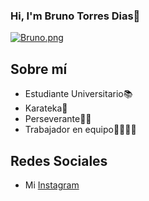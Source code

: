 ### Hi, I'm Bruno Torres Dias👋
[![Bruno.png](https://i.postimg.cc/LXT1YKFh/Bruno.png)](https://postimg.cc/TLKwFswX)

## Sobre mí

- Estudiante Universitario📚
- Karateka🥋
- Perseverante🚶‍♂️
- Trabajador en equipo🧑👩🧑‍🦰

## Redes Sociales
- Mi [Instagram](https://www.instagram.com/brunii_torres/)

